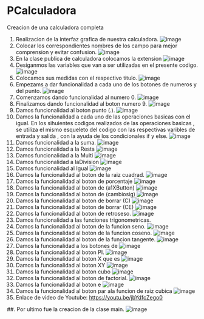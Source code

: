 # PCalculadora
 Creacion de una calculadora completa
1. Realizacion de la interfaz grafica de nuestra calculadora.
![image](https://user-images.githubusercontent.com/85316345/183799012-7c4c032a-94ef-49d8-81c8-e2d3b9d878aa.png)
2. Colocar los correspondientes nombres de los campo para mejor comprension y evitar confusion.
![image](https://user-images.githubusercontent.com/85316345/183799125-ee56c83c-1838-4c4e-aacb-02ceda86d454.png)
3. En la clase publica de calculadora colocamos la extension
![image](https://user-images.githubusercontent.com/85316345/183799547-6ddce10e-cd70-4c7b-9571-1bd5de9edd75.png)
4. Desiganmos las variables que van a ser utilizadas en el presente codigo.
![image](https://user-images.githubusercontent.com/85316345/183799912-6571fcc0-ca54-4131-b7cd-51428fee45ab.png)
5. Colocamos sus medidas con el respectivo titulo.
![image](https://user-images.githubusercontent.com/85316345/183800000-d2c9f812-03f0-4f74-b3f7-ed6be2e40295.png)
6. Empezams a dar funcionalidad a cada uno de los botones de numeros y del punto.
![image](https://user-images.githubusercontent.com/85316345/183800426-a99ee24d-e372-420a-a03a-ea1fff09455a.png)
7. Comenzamos dando funcionalidad al numero 0.
![image](https://user-images.githubusercontent.com/85316345/183800233-5586c8f0-1af6-40f7-b8ad-a03ed7209105.png)
8. Finalizamos dando funcionalidad al boton numero 9.
![image](https://user-images.githubusercontent.com/85316345/183800331-e9bb09e8-bec2-4719-b044-c33f2501eb81.png)
9. Damos funcionalidad al boton punto (.).
![image](https://user-images.githubusercontent.com/85316345/183800526-7b6ccf5c-0ce1-4ddf-911d-1899660f36d5.png)
10. Damos la funcionalidad a cada uno de las operaciones basicas con el igual.
En los sihuientes codigos realizados de las operaciones basicas , se utiliza el mismo esqueleto del codigo  con las respectivas varibles de entrada y salida , con la ayuda de los condicionales if y else.
![image](https://user-images.githubusercontent.com/85316345/183801097-5100ef12-b9b9-4941-a170-c38c9e83a2b9.png)
11. Damos funcionalidad a la suma.
![image](https://user-images.githubusercontent.com/85316345/183800759-3b18632f-e66f-4e04-8dae-55f0a95ef4eb.png)
12. Damos funcionalidad a la Resta
![image](https://user-images.githubusercontent.com/85316345/183800834-8c2a5e20-2997-46b8-b5ba-333298f37e99.png)
13. Damos funcionalidad a la Multi
![image](https://user-images.githubusercontent.com/85316345/183800866-e688c813-b6a3-496c-b00f-a8f4f2f872db.png)
14. Damos funcionalidad a laDivision
![image](https://user-images.githubusercontent.com/85316345/183800997-3f165f71-70b8-4da5-922b-a79220b7de73.png)
15. Damos funcionalidad al Igual
![image](https://user-images.githubusercontent.com/85316345/183801035-b606e186-ebba-4fa0-9ae4-156e330efeb2.png)
16. Damos la funcionalidad al boton de la raiz cuadrad.
![image](https://user-images.githubusercontent.com/85316345/183802250-71f9eea5-aa0e-49d0-9d10-67b3cc0f86db.png)
17. Damos la funcionalidad al boton de porcentaje
![image](https://user-images.githubusercontent.com/85316345/183802274-d417a5bd-9da6-48e7-b3b5-70f9df62a2ea.png)
18. Damos la funcionalidad al boton de  (a1XButton)
![image](https://user-images.githubusercontent.com/85316345/183802353-09399f1b-981f-44d1-8b67-f0d54b26c289.png)
19. Damos la funcionalidad al boton de  (cambiosig)
![image](https://user-images.githubusercontent.com/85316345/183802417-dee8af35-5413-470b-808c-2fbf84374e6f.png)
20. Damos la funcionalidad al boton de borrar (C)
![image](https://user-images.githubusercontent.com/85316345/183802535-3aede767-30c7-4ebe-bfff-8ed489c457b2.png)
21. Damos la funcionalidad al boton de borrar (CE)
![image](https://user-images.githubusercontent.com/85316345/183804014-5ce8f5d6-71ad-4214-b380-28adc96b4ca1.png)
22. Damos la funcionalidad al boton de retroseso.
![image](https://user-images.githubusercontent.com/85316345/183804357-58472076-681c-44a0-8d12-229457897ff4.png)
23. Damos funcionalidad a las funciones trigonometricas.
24. Damos la funcionalidad al boton de la funcion seno.
![image](https://user-images.githubusercontent.com/85316345/183804681-40899f45-e49b-4906-879a-30387eaf127f.png)
25. Damos la funcionalidad al boton de la funcion coseno.
![image](https://user-images.githubusercontent.com/85316345/183804939-8c53e487-a41e-4a65-a7cc-6fbc404f4a7d.png)
26. Damos la funcionalidad al boton de la funcion tangente.
![image](https://user-images.githubusercontent.com/85316345/183805041-9b1785d9-7fa8-4590-b7ce-9327659d1829.png)
27. Damos la funcionalidad a los botones de
![image](https://user-images.githubusercontent.com/85316345/183805729-fab1791f-1444-4c8a-b883-49fbbf495dc4.png)
28. Damos la funcionalidad al boton PI.
![image](https://user-images.githubusercontent.com/85316345/183806923-2c572c93-1971-4b4e-890e-dc164ef97aa4.png)
29. Damos la funcionalidad al boton X que es 
![image](https://user-images.githubusercontent.com/85316345/183807000-1182dc4d-9cd7-4ef5-879e-2062c15651e2.png)
30. Damos la funcionalidad al boton XY
![image](https://user-images.githubusercontent.com/85316345/183807076-70133975-5b69-4b4f-b098-4bb8e3fa138f.png)
31. Damos la funcionalidad al boton cubo
![image](https://user-images.githubusercontent.com/85316345/183807118-0a3c14c9-7972-4264-8be6-4fafcdc3eac3.png)
32. Damos la funcionalidad al boton de factorial.
![image](https://user-images.githubusercontent.com/85316345/183807234-62416bce-81d0-40e5-97d4-889095829b96.png)
33. Damos la funcionalidad al boton e
![image](https://user-images.githubusercontent.com/85316345/183807377-c04c5c99-5dbf-439a-9910-53e6f627067e.png)
34. Damos la funcionalidad al boton par ala funcion de raiz cubica
![image](https://user-images.githubusercontent.com/85316345/183807418-ef779841-4dc3-45c2-b84c-fa22eff27a4c.png)
35. Enlace de video de Youtube:
    https://youtu.be/jbYdfcZego0
















##. Por ultimo fue la creacion de la clase main.
![image](https://user-images.githubusercontent.com/85316345/183801505-cfc47538-5a81-4091-9e62-82d1ab1aa7c3.png)




